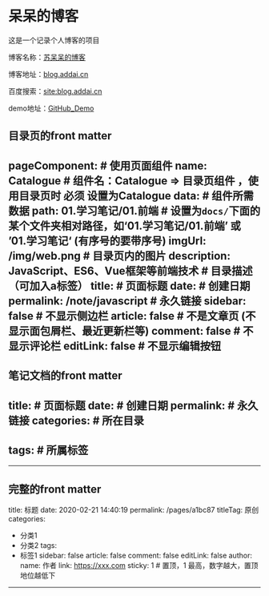 # 呆呆的博客

这是一个记录个人博客的项目

博客名称：[苏呆呆的博客](https://blog.addai.cn/)

博客地址：[blog.addai.cn](https://blog.addai.cn/)

百度搜索：[site:blog.addai.cn](https://www.baidu.com/s?wd=site%3Ablog.addai.cn&rsv_spt=1&rsv_iqid=0xa2c86c95000252c1&issp=1&f=8&rsv_bp=1&rsv_idx=2&ie=utf-8&tn=baiduhome_pg&rsv_enter=1&rsv_dl=tb&rsv_sug3=19&rsv_sug1=2&rsv_sug7=100&rsv_sug2=0&rsv_btype=i&inputT=8355&rsv_sug4=8576)

demo地址：[GitHub_Demo](https://github.com/su-dd/demo)


目录页的front matter
---
pageComponent: # 使用页面组件
  name: Catalogue # 组件名：Catalogue => 目录页组件 ，使用目录页时 必须 设置为Catalogue
  data: # 组件所需数据
    path:  01.学习笔记/01.前端 # 设置为`docs/`下面的某个文件夹相对路径，如‘01.学习笔记/01.前端’ 或 ’01.学习笔记‘ (有序号的要带序号)
    imgUrl: /img/web.png # 目录页内的图片
    description: JavaScript、ES6、Vue框架等前端技术 # 目录描述（可加入a标签）
title:  # 页面标题
date:  # 创建日期
permalink: /note/javascript # 永久链接
sidebar: false # 不显示侧边栏
article: false # 不是文章页 (不显示面包屑栏、最近更新栏等)
comment: false # 不显示评论栏
editLink: false # 不显示编辑按钮
---
笔记文档的front matter
---
title:     # 页面标题
date:     # 创建日期
permalink:  # 永久链接
categories:  # 所在目录
  - 
tags:    # 所属标签
  - 
---
完整的front matter
---
title: 标题
date: 2020-02-21 14:40:19
permalink: /pages/a1bc87
titleTag: 原创
categories:
  - 分类1
  - 分类2
tags:
  - 标签1
sidebar: false
article: false
comment: false
editLink: false
author:
 name: 作者
 link: https://xxx.com
sticky: 1  # 置顶，1 最高，数字越大，置顶地位越低下
---